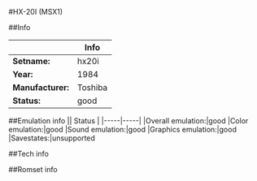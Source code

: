 #HX-20I (MSX1)

##Info

||Info|
|-----|-----|
|**Setname:**|hx20i
|**Year:**|1984
|**Manufacturer:**|Toshiba
|**Status:**|good

##Emulation info
|| Status |
|-----|-----|
|Overall emulation:|good
|Color emulation:|good
|Sound emulation:|good
|Graphics emulation:|good
|Savestates:|unsupported

##Tech info

##Romset info

<!--- START OF EDITED COMMENT DO NOT TOUCH TEXT ABOVE-->
